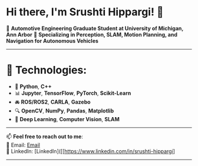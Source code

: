 # Hi there, I'm Srushti Hippargi! 👋

🚗 **Automotive Engineering Graduate Student at University of Michigan, Ann Arbor**
🎯 **Specializing in **Perception, SLAM, Motion Planning, and Navigation** for Autonomous Vehicles**

---

# 🔧 Technologies:
- 🐍 **Python**, **C++**
- 📊 **Jupyter**, **TensorFlow**, **PyTorch**, **Scikit-Learn**
- 🚘 **ROS/ROS2**, **CARLA**, **Gazebo**
- 🔍 **OpenCV**, **NumPy**, **Pandas**, **Matplotlib**
- 🧠 **Deep Learning**, **Computer Vision**, **SLAM**

---

📫 **Feel free to reach out to me**:  
📩 Email: [Email](mailto:shipparg@umcih.edu)  
💼 LinkedIn: [LinkedIn]([[https://www.linkedin.com/in/srushti-hippargi]

---


